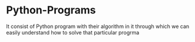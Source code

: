 # Python-Programs
It consist of Python program with their algorithm in it through which we can easily understand how to solve that particular progrma
